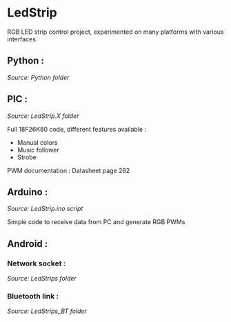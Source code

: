 # LedStrip

RGB LED strip control project, experimented on many platforms with various interfaces

## Python :

*Source: Python folder*

## PIC :

*Source: LedStrip.X folder*

Full 18F26K80 code, different features available :

* Manual colors
* Music follower
* Strobe

PWM documentation : Datasheet page 262

## Arduino : 

*Source: LedStrip.ino script*

Simple code to receive data from PC and generate RGB PWMs

## Android : 

### Network socket : 

*Source: LedStrips folder*

### Bluetooth link : 

*Source: LedStrips_BT folder*

